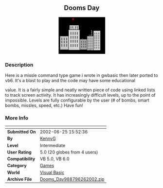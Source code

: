 ﻿<div align="center">

## Dooms Day

<img src="build1.gif">
</div>

### Description

Here is a missle command type game i wrote in gwbasic then later ported to vb6. It's a blast to play and the code may have some educational

value. It is a fairly simple and neatly written piece of code using linked lists to track screen activity. It has increasingly difficult levels, up to the point of impossible. Levels are fully configurable by the user (# of bombs, smart bombs, missles, speed, etc.) Have fun!
 
### More Info
 


<span>             |<span>
---                |---
**Submitted On**   |2002-06-25 15:52:36
**By**             |[KennyG](https://github.com/Planet-Source-Code/PSCIndex/blob/master/ByAuthor/kennyg.md)
**Level**          |Intermediate
**User Rating**    |5.0 (20 globes from 4 users)
**Compatibility**  |VB 5\.0, VB 6\.0
**Category**       |[Games](https://github.com/Planet-Source-Code/PSCIndex/blob/master/ByCategory/games__1-38.md)
**World**          |[Visual Basic](https://github.com/Planet-Source-Code/PSCIndex/blob/master/ByWorld/visual-basic.md)
**Archive File**   |[Dooms\_Day988796262002\.zip](https://github.com/Planet-Source-Code/kennyg-dooms-day__1-36267/archive/master.zip)









